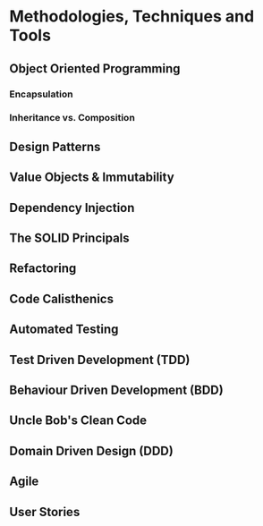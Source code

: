 Methodologies, Techniques and Tools
===================================

Object Oriented Programming
---------------------------

### Encapsulation

### Inheritance vs. Composition

Design Patterns
---------------

Value Objects & Immutability
----------------------------

Dependency Injection
--------------------

The SOLID Principals
--------------------

Refactoring
-----------

Code Calisthenics
-----------------

Automated Testing
-----------------

Test Driven Development (TDD)
-----------------------------

Behaviour Driven Development (BDD)
----------------------------------

Uncle Bob's Clean Code
----------------------

Domain Driven Design (DDD)
--------------------------

Agile
-----

User Stories
------------
